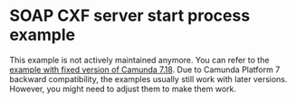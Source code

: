 SOAP CXF server start process example 
===============================================================

This example is not actively maintained anymore. You can refer to the [example with fixed version of Camunda 7.18](https://github.com/camunda/camunda-bpm-examples/blob/7.18/startevent/soap-cxf-server-start).
Due to Camunda Platform 7 backward compatibility, the examples usually still work with later versions. However, you
might need to adjust them to make them work.